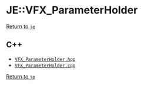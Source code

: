 # JE::VFX_ParameterHolder

[Return to `je`](/docs/je.md)

## C++

- [`VFX_ParameterHolder.hpp`](/src/je/VFX_ParameterHolder.hpp)
- [`VFX_ParameterHolder.cpp`](/src/je/VFX_ParameterHolder.cpp)

[Return to `je`](/docs/je.md)